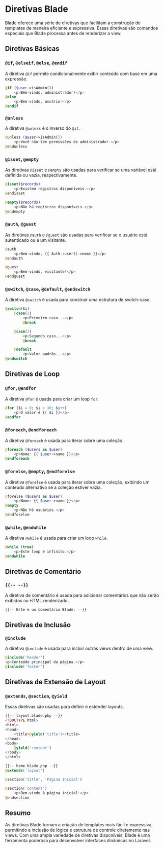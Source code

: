 # Diretivas Blade

Blade oferece uma série de diretivas que facilitam a construção de templates de maneira eficiente e expressiva. Essas diretivas são comandos especiais que Blade processa antes de renderizar a view.

## Diretivas Básicas

### `@if`, `@elseif`, `@else`, `@endif`

A diretiva `@if` permite condicionalmente exibir conteúdo com base em uma expressão.

```php
@if ($user->isAdmin())
    <p>Bem-vindo, administrador!</p>
@else
    <p>Bem-vindo, usuário!</p>
@endif
```

### `@unless`

A diretiva `@unless` é o inverso do `@if`.

```php
@unless ($user->isAdmin())
    <p>Você não tem permissões de administrador.</p>
@endunless
```

### `@isset`, `@empty`

As diretivas `@isset` e `@empty` são usadas para verificar se uma variável está definida ou vazia, respectivamente.

```php
@isset($records)
    <p>Existem registros disponíveis.</p>
@endisset

@empty($records)
    <p>Não há registros disponíveis.</p>
@endempty
```

### `@auth`, `@guest`

As diretivas `@auth` e `@guest` são usadas para verificar se o usuário está autenticado ou é um visitante.

```php
@auth
    <p>Bem-vindo, {{ Auth::user()->name }}</p>
@endauth

@guest
    <p>Bem-vindo, visitante!</p>
@endguest
```

### `@switch`, `@case`, `@default`, `@endswitch`

A diretiva `@switch` é usada para construir uma estrutura de switch-case.

```php
@switch($i)
    @case(1)
        <p>Primeiro caso...</p>
        @break

    @case(2)
        <p>Segundo caso...</p>
        @break

    @default
        <p>Valor padrão...</p>
@endswitch
```

## Diretivas de Loop

### `@for`, `@endfor`

A diretiva `@for` é usada para criar um loop `for`.

```php
@for ($i = 0; $i < 10; $i++)
    <p>O valor é {{ $i }}</p>
@endfor
```

### `@foreach`, `@endforeach`

A diretiva `@foreach` é usada para iterar sobre uma coleção.

```php
@foreach ($users as $user)
    <p>Nome: {{ $user->name }}</p>
@endforeach
```

### `@forelse`, `@empty`, `@endforelse`

A diretiva `@forelse` é usada para iterar sobre uma coleção, exibindo um conteúdo alternativo se a coleção estiver vazia.

```php
@forelse ($users as $user)
    <p>Nome: {{ $user->name }}</p>
@empty
    <p>Não há usuários.</p>
@endforelse
```

### `@while`, `@endwhile`

A diretiva `@while` é usada para criar um loop `while`.

```php
@while (true)
    <p>Este loop é infinito.</p>
@endwhile
```

## Diretivas de Comentário

### `{{-- --}}`

A diretiva de comentário é usada para adicionar comentários que não serão exibidos no HTML renderizado.

```php
{{-- Este é um comentário Blade. --}}
```

## Diretivas de Inclusão

### `@include`

A diretiva `@include` é usada para incluir outras views dentro de uma view.

```php
@include('header')
<p>Conteúdo principal da página.</p>
@include('footer')
```

## Diretivas de Extensão de Layout

### `@extends`, `@section`, `@yield`

Essas diretivas são usadas para definir e estender layouts.

```php
{{-- layout.blade.php --}}
<!DOCTYPE html>
<html>
<head>
    <title>@yield('title')</title>
</head>
<body>
    @yield('content')
</body>
</html>

{{-- home.blade.php --}}
@extends('layout')

@section('title', 'Página Inicial')

@section('content')
    <p>Bem-vindo à página inicial!</p>
@endsection
```

## Resumo

As diretivas Blade tornam a criação de templates mais fácil e expressiva, permitindo a inclusão de lógica e estrutura de controle diretamente nas views. Com uma ampla variedade de diretivas disponíveis, Blade é uma ferramenta poderosa para desenvolver interfaces dinâmicas no Laravel.
